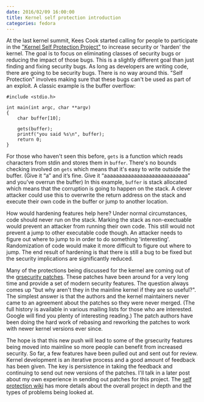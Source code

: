 ```yaml
---
date: 2016/02/09 16:00:00
title: Kernel self protection introduction
categories: fedora
---
```

At the last kernel summit, Kees Cook started calling for people to participate
in the ["Kernel Self Protection Project"](https://lwn.net/Articles/663361/)
to increase security or 'harden' the kernel.
The goal is to focus on eliminating classes of security bugs or reducing
the impact of those bugs. This is a slightly different goal than just finding
and fixing security bugs. As long as developers are writing code, there are
going to be security bugs. There is no way around this. "Self Protection"
involves making sure that these bugs can't be used as part of an exploit. A
classic example is the buffer overflow:

	#include <stdio.h>

	int main(int argc, char **argv)
	{
		char buffer[10];

		gets(buffer);
		printf("you said %s\n", buffer);
		return 0;
	}

For those who haven't seen this before, `gets` is a function which reads
characters from stdin and stores them in `buffer`. There's no bounds checking
involved on `gets` which means that it's easy to write outside the buffer.
(Give it “a” and it’s fine. Give it “aaaaaaaaaaaaaaaaaaaaaaaaaaaa” and you’ve
overrun the buffer)
In
this example, `buffer` is stack allocated which means that the corruption is
going to happen on the stack. A clever attacker could use this to overwrite
the return address on the stack and execute their own code in the buffer or
jump to another location.

How would hardening features help here? Under normal circumstances, code should
never run on the stack. Marking the stack as non-exectuable would prevent an
attacker from running their own code. This still would not prevent a jump to
other executable code though. An attacker needs to figure out where to jump
to in order to do something 'interesting'. Randomization of code would make it
more difficult to figure out where to jump. The end result of hardening is that
there is still a bug to be fixed but the security implications are
significantly reduced.

Many of the protections being discussed for the kernel are coming out of the
[grsecurity patches](https://en.wikipedia.org/wiki/Grsecurity). These patches
have been around for a very long time and provide a set of modern security
features. The question always comes up "but why aren't they in the mainline
kernel if they are so useful?". The simplest answer is that the authors and the
kernel maintainers never came to an agreement about the patches so they were
never merged. (The full history is available in various mailing lists for those
who are interested. Google will find you plenty of interesting reading.)
The patch authors have been doing the hard work of
rebasing and reworking the patches to work with newer kernel versions ever
since.

The hope is that this new push will lead to some of the grsecurity features
being moved into mainline so more people can benefit from increased security.
So far, a few features have been pulled out and sent out for review. Kernel
development is an iterative process and a good amount of feedback has been
given. The key is persistence in taking the feedback and continuing to send
out new versions of the patches. I'll talk in a later post about my own
experience in sending out patches for this project.  The
[self protection wiki](http://kernsec.org/wiki/index.php/Kernel_Self_Protection_Project)
has more details about the overall project in depth and the types of problems
being looked at.

